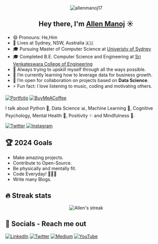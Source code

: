<p align="center"> <img src="https://komarev.com/ghpvc/?username=allen17mv" alt="allenmanoj17" /> </p>

## <p align="center">Hey there, I'm [Allen Manoj](https://www.allenmanoj.me/) ☀️ 
<p> 

- 😄 Pronouns: He,Him
- 📍 Lives at Sydney, NSW, Australia 🇦🇺
- 🎓 Pursuing Master of Computer Science at [Univeristy of Sydney](https://www.sydney.edu.au/)
- :mortar_board: Completed B.E. Computer Science and Engineering at [Sri Venkateswara College of Engineering](https://www.svce.ac.in/)
- 🔭 Always trying to upskill myself through all the ways possible.
- 🌱 I’m currently learning how to leverage data for business growth.
- 👯 I’m open for collaboration on projects based on <b>Data Science</b>.
- ⚡ Fun fact: I love listening to music, coding and motivating others.

[![Portfolio](https://img.shields.io/badge/Portfolio-%23000000.svg?style=for-the-badge&logo=firefox&logoColor=#FF7139)](https://allenmanoj.com/)
[![BuyMeACoffee](https://img.shields.io/badge/Buy%20Me%20a%20Coffee-ffdd00?style=for-the-badge&logo=buy-me-a-coffee&logoColor=black)](https://www.buymeacoffee.com/thesundayorg)
<br>
<p>I talk about Python 🐍, Data Science 📊, Machine Learning 🧠, Cognitive Psychology, Mental Health 🦋, Positivity ✨ and Mindfulness 🧘.</p>

[![Twitter](https://img.shields.io/badge/Twitter-1DA1F2?style=for-the-badge&logo=twitter&logoColor=white)](https://twitter.com/allenmanoj17)
[![Instagram](https://img.shields.io/badge/allenmanoj-%23E4405F.svg?style=for-the-badge&logo=Instagram&logoColor=white)](https://www.instagram.com/allenmanoj/)


## 🏆 2024 Goals
- Make amazing projects.
- Contribute to Open-Source.
- Be physically and mentally fit.
- Code Everyday! 👨🏻‍💻
- Write many Blogs.


## 🔥 Streak stats
<!-- GitHub Readme Streak Stats - https://github.com/DenverCoder1/github-readme-streak-stats -->
<p align="center">
    <img title="🔥 Get streak stats for your profile at git.io/streak-stats" alt="Allen's streak" src="https://github-readme-streak-stats.herokuapp.com/?user=allenmanoj17&theme=neon-dark&hide_border=true"/>
</p>

## 📱 Socials - Reach me out

[![LinkedIn](https://img.shields.io/badge/LinkedIn-0077B5?style=for-the-badge&logo=linkedin&logoColor=white)](https://www.linkedin.com/in/allenmanoj/)
[![Twitter](https://img.shields.io/badge/Twitter-1DA1F2?style=for-the-badge&logo=twitter&logoColor=white)](https://twitter.com/allenmanoj17)
[![Medium](https://img.shields.io/badge/Medium-12100E?style=for-the-badge&logo=medium&logoColor=white)](https://allenmanoj.medium.com/)
[![YouTube](https://img.shields.io/badge/YouTube-FF0000?style=for-the-badge&logo=youtube&logoColor=white)](https://www.youtube.com/channel/UCVoekzAEHVlaHUFJQ_cuM3w/)

